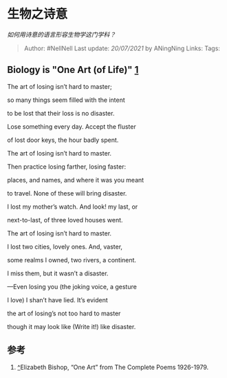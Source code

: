 # 生物之诗意
*如何用诗意的语言形容生物学这门学科？*


> Author: #NellNell 
Last update: *20/07/2021* by ANingNing
Links:
Tags: 
  

## Biology is "One Art (of Life)" [1](#ref_1)

The art of losing isn’t hard to master;

so many things seem filled with the intent

to be lost that their loss is no disaster.

  
  

Lose something every day. Accept the fluster

of lost door keys, the hour badly spent.

The art of losing isn’t hard to master.

  

  

Then practice losing farther, losing faster:

places, and names, and where it was you meant

to travel. None of these will bring disaster.

  

  

I lost my mother’s watch. And look! my last, or

next-to-last, of three loved houses went.

The art of losing isn’t hard to master.

  

  

I lost two cities, lovely ones. And, vaster,

some realms I owned, two rivers, a continent.

I miss them, but it wasn’t a disaster.

  

  

—Even losing you (the joking voice, a gesture

I love) I shan’t have lied. It’s evident

the art of losing’s not too hard to master

though it may look like (Write it!) like disaster.

## 参考

1.  [^](#ref_1_0)Elizabeth Bishop, “One Art” from The Complete Poems 1926-1979.